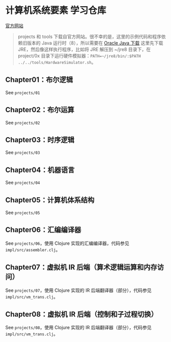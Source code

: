 # 计算机系统要素 学习仓库

[官方网站](https://www.nand2tetris.org)

> projects 和 tools 下载自官方网站。很不幸的是，这里的示例代码和程序依赖旧版本的 Java 运行时（8），所以需要在 [Oracle Java 下载](https://www.oracle.com/java/technologies/javase/javase8-archive-downloads.html) 这里先下载 JRE，然后像这样执行程序，比如将 JRE 解压到 ~/jre8 目录下，在 project/0x 目录下运行硬件模拟器：`PATH=~/jre8/bin/:$PATH ../../tools/HardwareSimulator.sh`。

## Chapter01：布尔逻辑

See `projects/01`

## Chapter02：布尔运算

See `projects/02`

## Chapter03：时序逻辑

See `projects/03`

## Chapter04：机器语言

See `projects/04`

## Chapter05：计算机体系结构

See `projects/05`

## Chapter06：汇编编译器

See `projects/06`，使用 Clojure 实现的汇编编译器，代码参见 `impl/src/assembler.clj`。

## Chapter07：虚拟机 IR 后端（算术逻辑运算和内存访问）

See `projects/07`，使用 Clojure 实现的 IR 后端翻译器（部分），代码参见 `impl/src/vm_trans.clj`。

## Chapter08：虚拟机 IR 后端（控制和子过程切换）

See `projects/08`，使用 Clojure 实现的 IR 后端翻译器（部分），代码参见 `impl/src/vm_trans.clj`。